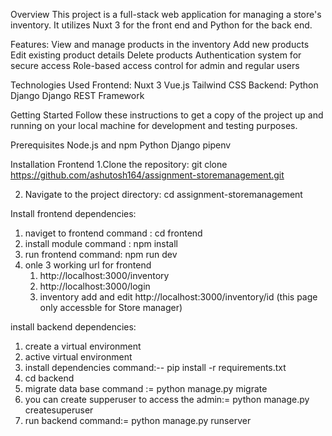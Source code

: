 Overview
This project is a full-stack web application for managing a store's inventory. It utilizes Nuxt 3 for the front end and Python for the back end.

Features:
View and manage products in the inventory
Add new products
Edit existing product details
Delete products
Authentication system for secure access
Role-based access control for admin and regular users

Technologies Used
Frontend:
Nuxt 3
Vue.js
Tailwind CSS
Backend:
Python
Django
Django REST Framework

Getting Started
Follow these instructions to get a copy of the project up and running on your local machine for development and testing purposes.

Prerequisites
Node.js and npm
Python
Django
pipenv

Installation Frontend
1.Clone the repository:
git clone https://github.com/ashutosh164/assignment-storemanagement.git

2. Navigate to the project directory:
cd assignment-storemanagement

Install frontend dependencies:
1. naviget to frontend command : cd frontend
2. install module command : npm install
3. run frontend command: npm run dev
4. onle 3 working url for frontend
   1. http://localhost:3000/inventory
   2. http://localhost:3000/login
   3. inventory add and edit http://localhost:3000/inventory/id (this page only accessble for Store manager)
   

install backend dependencies:
1. create a virtual environment
2. active virtual environment
3. install dependencies command:-- pip install -r requirements.txt
4. cd backend
5. migrate data base command := python manage.py migrate
6. you can create supperuser to access the admin:= python manage.py createsuperuser
8. run backend command:= python manage.py runserver
   
   
   

   
   



